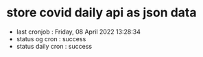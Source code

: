 # store covid daily api as json data

- last cronjob : Friday, 08 April 2022 13:28:34
- status og cron : success
- status daily cron : success
      
      